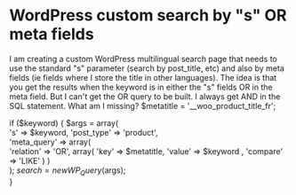 
# WordPress custom search by "s" OR meta fields

I am creating a custom WordPress multilingual search page that needs to use the standard "s" parameter (search by post_title, etc) and also by meta fields (ie fields where I store the title in other languages). The idea is that you get the results when the keyword is in either the "s" fields OR in the meta field.
But I can't get the OR query to be built. I always get AND in the SQL statement. What am I missing?
$metatitle  = '__woo_product_title_fr';

if ($keyword) {
  $args = array(    
    's'              => $keyword,
    'post_type'      => 'product',                
    'meta_query'     => array(           
        'relation'   => 'OR',
        array(
          'key'      => $metatitle,
          'value'    => $keyword ,
          'compare'  => 'LIKE'
        )
    )    
  );
  $search = new WP_Query($args);   
}


        